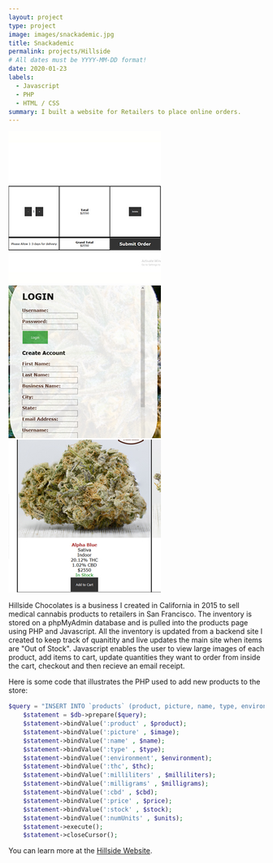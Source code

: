 ```yaml
---
layout: project
type: project
image: images/snackademic.jpg
title: Snackademic
permalink: projects/Hillside
# All dates must be YYYY-MM-DD format!
date: 2020-01-23
labels:
  - Javascript
  - PHP
  - HTML / CSS
summary: I built a website for Retailers to place online orders.
---
```


<div class="ui small rounded images">
  <img class="ui image" src="../images/checkout.jpg">
  <img class="ui image" src="../images/login.jpg">
  <img class="ui image" src="../images/add.jpg">
</div>

Hillside Chocolates is a business I created in California in 2015 to sell medical cannabis products to retailers in San Francisco.  The inventory is stored on a phpMyAdmin database and is pulled into the products page using PHP and Javascript.  All the inventory is updated from a backend site I created to keep track of quanitity and live updates the main site when items are "Out of Stock".  Javascript enables the user to view large images of each product, add items to cart, update quantities they want to order from inside the cart, checkout and then recieve an email receipt.

Here is some code that illustrates the PHP used to add new products to the store:

```php
$query = "INSERT INTO `products` (product, picture, name, type, environment, thc, milliliters, milligrams, cbd, price, stock, numUnits) VALUES (:product, :picture, :name, :type, :environment, :thc, :milliliters, :milligrams, :cbd, :price, :stock, :numUnits)";
	$statement = $db->prepare($query);
	$statement->bindValue(':product' , $product);
	$statement->bindValue(':picture' , $image);
	$statement->bindValue(':name' , $name);
	$statement->bindValue(':type' , $type);
	$statement->bindValue(':environment', $environment);
	$statement->bindValue(':thc', $thc);
	$statement->bindValue(':milliliters' , $milliliters);
	$statement->bindValue(':milligrams' , $milligrams);
	$statement->bindValue(':cbd' , $cbd);
	$statement->bindValue(':price' , $price);
	$statement->bindValue(':stock' , $stock);
	$statement->bindValue(':numUnits' , $units);
	$statement->execute();
	$statement->closeCursor();
```

You can learn more at the [Hillside Website](http://hillsidechocolates.com).

